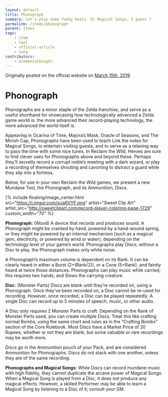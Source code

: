 ```yaml
---
layout: default
title: Phonograph
summary: Let's play some funky beats. Or Magical Songs, I guess ?
permalink: /items/phonograph
parent: Items
tags:
    - item
    - tool
    - official-article
    - song
contributors:
    - elementalknight
---
```


Originally posted on the official website on [March 15th, 2019](https://reclaimthewild.net/index.php/2019/03/15/tool-idea-phonograph/)

# Phonograph

Phonographs are a minor staple of the Zelda franchise, and serve as a useful shorthand for showcasing how technologically advanced a Zelda game world is: the more advanced their record-playing technology, the more advanced the world itself is.

Appearing in Ocarina of Time, Majora’s Mask, Oracle of Seasons, and The Minish Cap, Phonographs have been used to teach Link the notes for Magical Songs, to entertain visiting guests, and to serve as a relaxing way to pass the time with some nice tunes. In Reclaim the Wild, Heroes are sure to find clever uses for Phonographs above and beyond these. Perhaps they’ll secretly record a corrupt noble’s meeting with a dark wizard, or play a recording of themselves shouting and cavorting to distract a guard while they slip into a fortress.

Below, for use in your own Reclaim the Wild games, we present a new Mundane Tool, the Phonograph, and its Ammunition, Discs.

{% include floating/image_center.html src="https://i.imgur.com/qJa6VYF.png" artist="Sweet Clip Art" artist_src="http://sweetclipart.com/record-player-coloring-page-1729" custom_width="70" %}

**Phonograph**: (Wood) A device that records and produces sound. A Phonograph might be cranked by hand, powered by a hand-wound spring, or they might be powered by an internal mechanism (such as a magical gem, electricity, or powered by wind or water), depending on the technology level of your game’s world. Phonographs play Discs; without a Disc to play, the Phonograph makes only white noise.

A Phonograph’s maximum volume is dependent on its Rank. It can be clearly heard in either a Burst (2+(Rank/2)), or a Cone (5+Rank), and faintly heard at twice those distances. Phonographs can play music while carried; this requires two hands, and Slows the carrying creature.

**Disc**: (Monster Parts) Discs are blank until they’re recorded on, using a Phonograph. Once they’ve been recorded on, a Disc cannot be re-used for recording. However, once recorded, a Disc can be played repeatedly. A single Disc can record up to 5 minutes of speech, music, or other audio.

A Disc only requires 2 Monster Parts to craft. Depending on the Rank of Monster Parts used, you can create multiple Discs. Treat this like crafting normal Bombs, using the same chart and rules as in the “Crafting Bombs” section of the Core Rulebook. Most Discs have a Market Price of 20 Rupees, whether or not they are blank, but some valuable or rare recordings may be worth more.

Discs go in the Ammunition pouch of your Pack, and are considered Ammunition for Phonographs. Discs do not stack with one another, unless they are of the same recording.

**Phonographs and Magical Songs**: While Discs can record mundane music with high fidelity, they cannot duplicate the arcane power of Magical Songs. When a Magical Song is played from a Disc, it does not produce any magical effects. However, a skilled Performer may be able to learn a Magical Song by listening to a Disc of it; consult your GM.